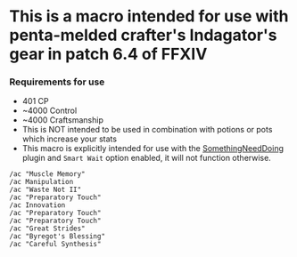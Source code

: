 # This is a macro intended for use with penta-melded crafter's Indagator's gear in patch 6.4 of FFXIV

### Requirements for use
* 401 CP
* ~4000 Control
* ~4000 Craftsmanship
* This is NOT intended to be used in combination with potions or pots which increase your stats
* This macro is explicitly intended for use with the [SomethingNeedDoing](https://github.com/daemitus/SomethingNeedDoing) plugin and `Smart Wait` option enabled, it will not function otherwise.

```
/ac "Muscle Memory"
/ac Manipulation
/ac "Waste Not II"
/ac "Preparatory Touch"
/ac Innovation
/ac "Preparatory Touch"
/ac "Preparatory Touch"
/ac "Great Strides"
/ac "Byregot's Blessing"
/ac "Careful Synthesis"
```
